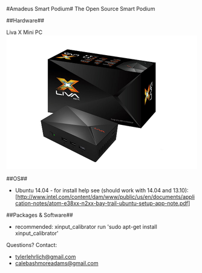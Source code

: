 #Amadeus Smart Podium#
The Open Source Smart Podium

##Hardware##

Liva X Mini PC
![Liva X mini PC](images/livax.jpg "Liva X")

##OS##
* Ubuntu 14.04 - for install help see (should work with 14.04 and 13.10): [http://www.intel.com/content/dam/www/public/us/en/documents/application-notes/atom-e38xx-n2xx-bay-trail-ubuntu-setup-app-note.pdf]

##Packages & Software##
* recommended: xinput_calibrator run 'sudo apt-get install xinput_calibrator'

Questions? Contact: 
* tylerlehrlich@gmail.com
* calebashmoreadams@gmail.com